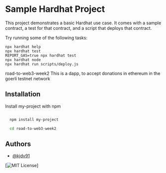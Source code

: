 # Sample Hardhat Project

This project demonstrates a basic Hardhat use case. It comes with a sample contract, a test for that contract, and a script that deploys that contract.

Try running some of the following tasks:

```shell
npx hardhat help
npx hardhat test
REPORT_GAS=true npx hardhat test
npx hardhat node
npx hardhat run scripts/deploy.js
```
road-to-web3-week2
This is a dapp, to accept donations in ethereum in the goerli testnet network

## Installation
Install my-project with npm


```bash

  npm install my-project

  cd road-to-web3-week2
```



## Authors


- [@kjdv91](https://twitter.com/kjdv91)

[![MIT License](https://img.shields.io/badge/License-MIT-green.svg)]
